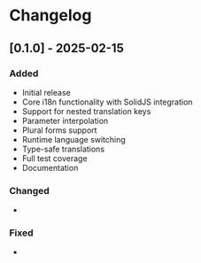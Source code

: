 # Changelog

## [0.1.0] - 2025-02-15

### Added
- Initial release
- Core i18n functionality with SolidJS integration
- Support for nested translation keys
- Parameter interpolation
- Plural forms support
- Runtime language switching
- Type-safe translations
- Full test coverage
- Documentation

### Changed
- 

### Fixed
- 